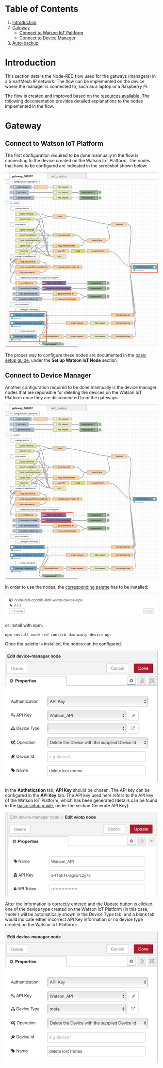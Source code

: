 Table of Contents
=================
1. [Introduction](#introduction)
1. [Gateway](#gateway)
    * [Connect to Watson IoT Paltform](#connect-to-watson-iot-platform)
    * [Connect to Device Manager](#connect-to-device-manager)
1. [Auto-backup](#auto-backup)

# Introduction #

This section details the Node-RED flow used for the gatways (managers) in a SmartMesh IP network. The flow can be implemented on the device where the manager is connected to, such as a laptop or a Raspberry Pi.

The flow is created and improved based on the [resources available](https://github.com/twatteyne/smartmesh-bluemix/tree/master/01-gateway). The following documentation provides detailed explanations to the nodes implemented in the flow.

# Gateway #

## Connect to Watson IoT Platform ##

The first configuration required to be done mannually in the flow is connecting to the device created on the Watson IoT Platform. The nodes that have to be configured are indicated in the screeshot shown below:

![](images/gateway-connect.png)

The proper way to configure these nodes are documented in the [basic setup guide](../Basic-Setup-Guide/README.md), under the __Set up Watson IoT Node__ section.

## Connect to Device Manager ##

Another configuration required to be done mannually is the device manager nodes that are reponsible for deleting the devices on the Watson IoT Platform once they are disconnected from the gateways:

![](images/gateway-device-manager.png)

In order to use the nodes, the [corresponding palette](https://flows.nodered.org/node/node-red-contrib-ibm-wiotp-device-ops) has to be installed:

<img src="images/device-manager-palette.png" width="600">

or install with npm:
```
npm install node-red-contrib-ibm-wiotp-device-ops
```
Once the palette is installed, the nodes can be configured.

<img src="images/device-manager-config.png" width="600">

In the __Authetication__ tab, __API Key__ should be chosen. The API key can be configured in the __API Key__ tab. The API key used here refers to the API key of the Watson IoT Platform, which has been generated (details can be found in the [basic setup guide](../Basic-Setup-Guide/README.md), under the section Generate API Key):

<img src="images/device-manager-API.png" width="600">

After the information is correctly entered and the Update button is clicked, one of the device type created on the Watson IoT Platform (in this case, 'mote') will be automatically shown in the Device Type tab, and a blank tab would indicate either incorrect API Key information or no device type created on the Watson IoT Platform:

<img src="images/device-manager-configed.png" width="600">
